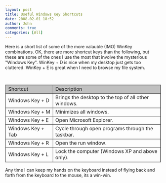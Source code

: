 ```yaml
---
layout: post
title: Useful Windows Key Shortcuts
date: 2008-02-01 18:52
author: John
comments: true
categories: [All]
---
```

<P>Here is a short list of some of the more valauble (IMO) WinKey combinations. OK, there are more shortcut keys than the following, but these are some of the ones I use the most that involve the mysterious "Windows Key". WinKey + D is nice when my desktop just gets too cluttered. WinKey + E is great when I need to browse my file system. </P> <P><BR></P> <P> <TABLE border=1> <TBODY> <TR bgColor=silver> <TD>Shortcut</TD> <TD>Description</TD></TR> <TR> <TD>Windows Key + D</TD> <TD>Brings the desktop to the top of all other windows.</TD></TR> <TR> <TD>Windows Key + M</TD> <TD>Minimizes all windows.</TD></TR> <TR> <TD>Windows Key + E </TD> <TD>Open Microsoft Explorer. </TD></TR> <TR> <TD>Windows Key + Tab </TD> <TD>Cycle through open programs through the taskbar. </TD></TR> <TR> <TD>Windows Key + R </TD> <TD>Open the run window. </TD></TR> <TR> <TD>Windows Key + L </TD> <TD>Lock the computer (Windows XP and above only).</TD></TR></TBODY></TABLE></P> <P>Any time I can keep my hands on the keyboard instead of flying back and forth from the keyboard to the mouse, its a win-win.</P> <P><BR></P>

